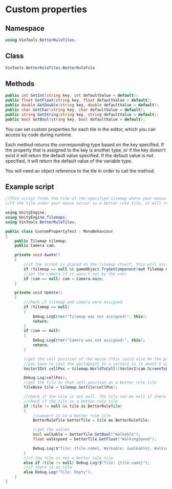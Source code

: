 # <!-- {docsify-ignore} -->

# Custom properties

## Namespace <!-- {docsify-ignore} -->
```cs 
using VinTools.BetterRuleTiles; 
```

## Class <!-- {docsify-ignore} -->
```cs
VinTools.BetterRuleTiles.BetterRuleTile
```

## Methods <!-- {docsify-ignore} -->

```cs
public int GetInt(string key, int defaultValue = default);
public float GetFloat(string key, float defaultValue = default);
public double GetDouble(string key, double defaultValue = default);
public char GetChar(string key, char defaultValue = default);
public string GetString(string key, string defaultValue = default);
public bool GetBool(string key, bool defaultValue = default);
```

You can set custom properties for each tile in the editor, which you can access by code during runtime.

Each method returns the corresponding type based on the key specified. If the property that is assigned to the key is another type, or if the key doesn't exist it will return the default value specified. If the default value is not specified, it will return the default value of the variable type.

You will need an object reference to the tile in order to call the method.

## Example script

```cs
//This script finds the tile of the specified tilemap where your mouse cursor is
//If the tile under your mouse cursor is a better rule tile, it will read it's custom properties

using UnityEngine;
using UnityEngine.Tilemaps;
using VinTools.BetterRuleTiles;

public class CustomPropertyTest : MonoBehaviour
{
    public Tilemap tilemap;
    public Camera cam;

    private void Awake()
    {
        //if the script is placed on the tilemap itself, this will assign it automatically
        if (tilemap == null && gameObject.TryGetComponent(out Tilemap map)) tilemap = map;
        //set the camera if it wasn't set by the user
        if (cam == null) cam = Camera.main;
    }

    private void Update()
    {
        //check if tilemap and camera were assigned
        if (tilemap == null)
        {
            Debug.LogError("Tilemap was not assigned!", this);
            return;
        }
        if (cam == null)
        {
            Debug.LogError("Camera was not assigned!", this);
            return;
        }

        //get the cell position of the mouse (this could also be the position of the player for example)
        //you have to cast the worldpoint to a vector2 so it doesn't use the camera's z position
        Vector3Int cellPos = tilemap.WorldToCell((Vector2)cam.ScreenToWorldPoint(Input.mousePosition));

        Debug.Log(cellPos);
        //get the tile on that cell position as a better rule tile
        TileBase tile = tilemap.GetTile(cellPos);

        //check if the tile is not null. The tile can be null if there was no tile placed there
        //check if the tile is a better rule tile
        if (tile != null && tile is BetterRuleTile)
        {
            //convert it to a better rule tile
            BetterRuleTile betterTile = tile as BetterRuleTile;

            //get the values
            bool walkable = betterTile.GetBool("Walkable");
            float walkspeed = betterTile.GetFloat("WalkingSpeed");

            Debug.Log($"Tile: {tile.name}, Walkable: {walkable}, Walking speed: {walkspeed}");
        }
        //if the tile is not a better tule tile
        else if (tile != null) Debug.Log($"Tile: {tile.name}");
        //if there is no tile
        else Debug.Log("Tile: Empty");
    }
}
```